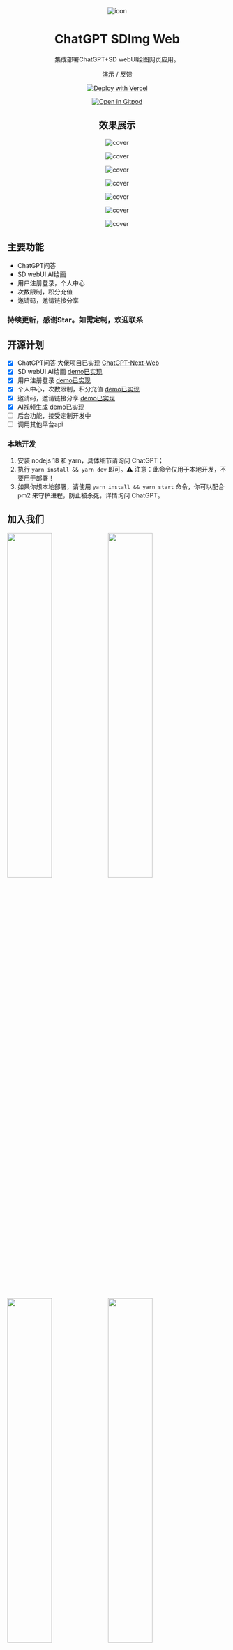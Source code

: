 <div align="center">
<img src="./docs/images/icon.svg" alt="icon"/>

<h1 align="center">ChatGPT SDImg Web</h1>

集成部署ChatGPT+SD webUI绘图网页应用。

[演示](https://xsai.online/) / [反馈](https://github.com/chengxs1994/ChatGPT-SDImg-Web/issues)

[![Deploy with Vercel](https://vercel.com/button)](https://vercel.com/new/clone?repository-url=https%3A%2F%2Fgithub.com%2Fchengxs1994%2FChatGPT-SDImg-Web&env=OPENAI_API_KEY&env=CODE&project-name=chatgpt-sdimg-web&repository-name=ChatGPT-SDImg-Web)

[![Open in Gitpod](https://gitpod.io/button/open-in-gitpod.svg)](https://gitpod.io/#https://github.com/chengxs1994/ChatGPT-SDImg-Web)

## 效果展示
![cover](./docs/images/img.jpg)

![cover](./docs/images/img2.jpg)

![cover](./docs/images/user.jpg)

![cover](./docs/images/img3.jpg)

![cover](./docs/images/admin-login.jpg)

![cover](./docs/images/admin1.jpg)

![cover](./docs/images/admin2.jpg)

</div>

## 主要功能

- ChatGPT问答
- SD webUI AI绘画
- 用户注册登录，个人中心
- 次数限制，积分充值
- 邀请码，邀请链接分享
### 持续更新，感谢Star。如需定制，欢迎联系

## 开源计划

- [x] ChatGPT问答 大佬项目已实现 [ChatGPT-Next-Web](https://github.com/Yidadaa/ChatGPT-Next-Web)
- [x] SD webUI AI绘画 [demo已实现](https://www.xsai.online/#/img)
- [x] 用户注册登录 [demo已实现](https://www.xsai.online/#/login)
- [x] 个人中心，次数限制，积分充值 [demo已实现](https://www.xsai.online/#/user)
- [x] 邀请码，邀请链接分享 [demo已实现](https://www.xsai.online/#/user)
- [x] AI视频生成 [demo已实现](https://www.xsai.online/#/user)
- [ ] 后台功能，接受定制开发中
- [ ] 调用其他平台api

### 本地开发

1. 安装 nodejs 18 和 yarn，具体细节请询问 ChatGPT；
2. 执行 `yarn install && yarn dev` 即可。⚠️ 注意：此命令仅用于本地开发，不要用于部署！
3. 如果你想本地部署，请使用 `yarn install && yarn start` 命令，你可以配合 pm2 来守护进程，防止被杀死，详情询问 ChatGPT。


## 加入我们
<div>
<img src="./docs/images/wx1.jpg" style="width: 45%" />
<img src="./docs/images/wxg2.jpg" style="width: 45%" />
<img src="./docs/images/qq.jpg" style="width: 45%" />
<img src="./docs/images/qqg.jpg" style="width: 45%" />
</div>

## 最后

### 方便的话，帮忙给项目一个宝贵的star哈，谢谢啦！
